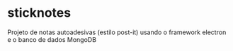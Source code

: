 # sticknotes
Projeto de notas autoadesivas (estilo post-it) usando o framework electron e o banco de dados MongoDB
